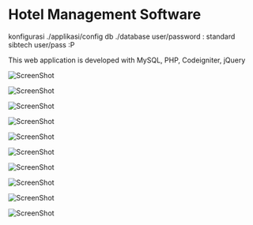 Hotel Management Software
===============

konfigurasi ./applikasi/config
db  ./database
user/password : standard sibtech user/pass :P

This web application is developed with MySQL, PHP, Codeigniter, jQuery

![ScreenShot](https://raw.githubusercontent.com/tugbadogan/hotelmanagement/master/screenshots/8.png)

![ScreenShot](https://raw.githubusercontent.com/tugbadogan/hotelmanagement/master/screenshots/4.png)

![ScreenShot](https://raw.githubusercontent.com/tugbadogan/hotelmanagement/master/screenshots/5.png)

![ScreenShot](https://raw.githubusercontent.com/tugbadogan/hotelmanagement/master/screenshots/6.png)

![ScreenShot](https://raw.githubusercontent.com/tugbadogan/hotelmanagement/master/screenshots/1.png)

![ScreenShot](https://raw.githubusercontent.com/tugbadogan/hotelmanagement/master/screenshots/9.png)

![ScreenShot](https://raw.githubusercontent.com/tugbadogan/hotelmanagement/master/screenshots/10.png)

![ScreenShot](https://raw.githubusercontent.com/tugbadogan/hotelmanagement/master/screenshots/3.png)

![ScreenShot](https://raw.githubusercontent.com/tugbadogan/hotelmanagement/master/screenshots/2.png)

![ScreenShot](https://raw.githubusercontent.com/tugbadogan/hotelmanagement/master/screenshots/7.png)

